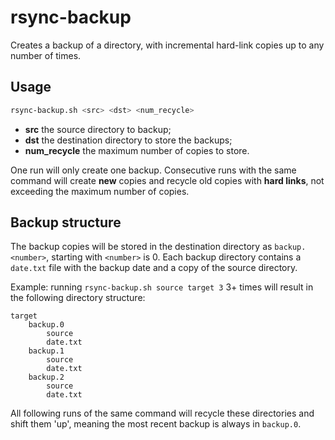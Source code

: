 # rsync-backup
Creates a backup of a directory, with incremental hard-link copies up to any number of times.

## Usage

```bash
rsync-backup.sh <src> <dst> <num_recycle>
```

- **src** the source directory to backup;
- **dst** the destination directory to store the backups;
- **num_recycle** the maximum number of copies to store.

One run will only create one backup. Consecutive runs with the same command will create **new** copies and recycle old
copies with **hard links**, not exceeding the maximum number of copies.

## Backup structure

The backup copies will be stored in the destination directory as `backup.<number>`, starting with `<number>` is 0.
Each backup directory contains a `date.txt` file with the backup date and a copy of the source directory.

Example: running `rsync-backup.sh source target 3` 3+ times will result in the following directory structure:

```
target
	backup.0
		source
		date.txt
	backup.1
		source
		date.txt
	backup.2
		source
		date.txt
```

All following runs of the same command will recycle these directories and shift them 'up', meaning the most recent
backup is always in `backup.0`.